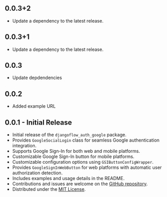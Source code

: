 ## 0.0.3+2

 - Update a dependency to the latest release.

## 0.0.3+1

 - Update a dependency to the latest release.

## 0.0.3

- Update depdendencies

## 0.0.2

- Added example URL

## 0.0.1 - Initial Release

- Initial release of the `djangoflow_auth_google` package.
- Provides `GoogleSocialLogin` class for seamless Google authentication integration.
- Supports Google Sign-In for both web and mobile platforms.
- Customizable Google Sign-In button for mobile platforms.
- Customizable configuration options using `GSIButtonConfigWrapper`.
- Provides `GoogleSignInWebButton` for web platforms with automatic user authorization detection.
- Includes examples and usage details in the README.
- Contributions and issues are welcome on the [GitHub repository](https://github.com/djangoflow/djangoflow_auth_google/).
- Distributed under the [MIT License](/LICENSE).
